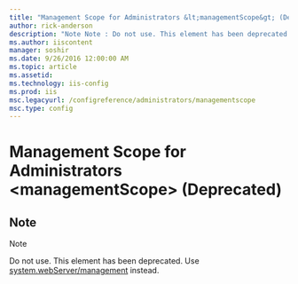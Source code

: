 ```yaml
---
title: "Management Scope for Administrators &lt;managementScope&gt; (Deprecated) | Microsoft Docs"
author: rick-anderson
description: "Note Note : Do not use. This element has been deprecated. Use system.webServer/management instead."
ms.author: iiscontent
manager: soshir
ms.date: 9/26/2016 12:00:00 AM
ms.topic: article
ms.assetid: 
ms.technology: iis-config
ms.prod: iis
msc.legacyurl: /configreference/administrators/managementscope
msc.type: config
---
```

Management Scope for Administrators &lt;managementScope&gt; (Deprecated)
====================
<a id="001"></a>
## Note

> [!NOTE]
> Do not use. This element has been deprecated. Use [system.webServer/management](../../system.webserver/management/index.md) instead.